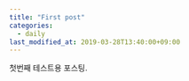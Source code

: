 ```yaml
---
title: "First post"
categories:
  - daily
last_modified_at: 2019-03-28T13:40:00+09:00
---
```


첫번째 테스트용 포스팅.
